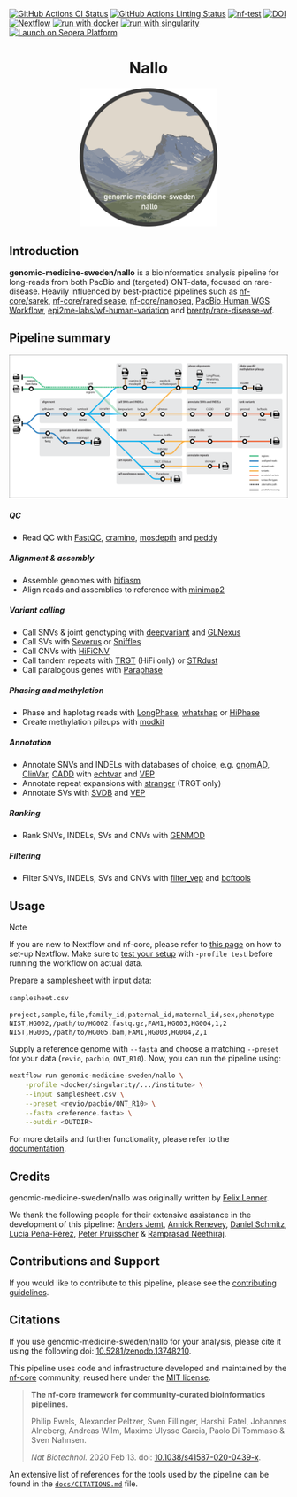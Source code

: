 [![GitHub Actions CI Status](https://github.com/genomic-medicine-sweden/nallo/actions/workflows/nf-test.yml/badge.svg)](https://github.com/genomic-medicine-sweden/nallo/actions/workflows/nf-test.yml)
[![GitHub Actions Linting Status](https://github.com/genomic-medicine-sweden/nallo/actions/workflows/linting.yml/badge.svg)](https://github.com/genomic-medicine-sweden/nallo/actions/workflows/linting.yml)
[![nf-test](https://img.shields.io/badge/unit_tests-nf--test-337ab7.svg)](https://www.nf-test.com)
[![DOI](https://zenodo.org/badge/DOI/10.5281/zenodo.13748210.svg)](https://doi.org/10.5281/zenodo.13748210)
[![Nextflow](https://img.shields.io/badge/nextflow%20DSL2-%E2%89%A524.04.2-23aa62.svg)](https://www.nextflow.io/)
[![run with docker](https://img.shields.io/badge/run%20with-docker-0db7ed?labelColor=000000&logo=docker)](https://www.docker.com/)
[![run with singularity](https://img.shields.io/badge/run%20with-singularity-1d355c.svg?labelColor=000000)](https://sylabs.io/docs/)
[![Launch on Seqera Platform](https://img.shields.io/badge/Launch%20%F0%9F%9A%80-Seqera%20Platform-%234256e7)](https://cloud.seqera.io/launch?pipeline=https://github.com/genomic-medicine-sweden/nallo)

<h1 align="center">Nallo</h1>
<p align="center">
  <picture>
    <source media="(prefers-color-scheme: dark)" srcset="docs/images/nallo_dark.png">
    <img width=250px alt="Nallo logo" src="docs/images/nallo_light.png">
  </picture>
</p>

## Introduction

**genomic-medicine-sweden/nallo** is a bioinformatics analysis pipeline for long-reads from both PacBio and (targeted) ONT-data, focused on rare-disease. Heavily influenced by best-practice pipelines such as [nf-core/sarek](https://nf-co.re/sarek), [nf-core/raredisease](https://nf-co.re/raredisease), [nf-core/nanoseq](https://github.com/nf-core/nanoseq), [PacBio Human WGS Workflow](https://github.com/PacificBiosciences/pb-human-wgs-workflow-snakemake), [epi2me-labs/wf-human-variation](https://github.com/epi2me-labs/wf-human-variation) and [brentp/rare-disease-wf](https://github.com/brentp/rare-disease-wf).

## Pipeline summary

<picture align="center">
  <img alt="genomic-medicine-sweden/nallo workflow" src="docs/images/nallo_metromap.png">
</picture>

##### QC

- Read QC with [FastQC](http://www.bioinformatics.babraham.ac.uk/projects/fastqc/), [cramino](https://github.com/wdecoster/cramino), [mosdepth](https://github.com/brentp/mosdepth) and [peddy](https://github.com/brentp/peddy)

##### Alignment & assembly

- Assemble genomes with [hifiasm](https://github.com/chhylp123/hifiasm)
- Align reads and assemblies to reference with [minimap2](https://github.com/lh3/minimap2)

##### Variant calling

- Call SNVs & joint genotyping with [deepvariant](https://github.com/google/deepvariant) and [GLNexus](https://github.com/dnanexus-rnd/GLnexus)
- Call SVs with [Severus](https://github.com/KolmogorovLab/Severus) or [Sniffles](https://github.com/fritzsedlazeck/Sniffles)
- Call CNVs with [HiFiCNV](https://github.com/PacificBiosciences/HiFiCNV)
- Call tandem repeats with [TRGT](https://github.com/PacificBiosciences/trgt/tree/main) (HiFi only) or [STRdust](https://github.com/wdecoster/STRdust)
- Call paralogous genes with [Paraphase](https://github.com/PacificBiosciences/paraphase)

##### Phasing and methylation

- Phase and haplotag reads with [LongPhase](https://github.com/twolinin/longphase), [whatshap](https://github.com/whatshap/whatshap) or [HiPhase](https://github.com/PacificBiosciences/HiPhase)
- Create methylation pileups with [modkit](https://github.com/nanoporetech/modkit)

##### Annotation

- Annotate SNVs and INDELs with databases of choice, e.g. [gnomAD](https://gnomad.broadinstitute.org), [ClinVar](https://www.ncbi.nlm.nih.gov/clinvar/), [CADD](https://cadd.gs.washington.edu) with [echtvar](https://github.com/brentp/echtvar) and [VEP](https://github.com/Ensembl/ensembl-vep)
- Annotate repeat expansions with [stranger](https://github.com/Clinical-Genomics/stranger) (TRGT only)
- Annotate SVs with [SVDB](https://github.com/J35P312/SVDB) and [VEP](https://github.com/Ensembl/ensembl-vep)

##### Ranking

- Rank SNVs, INDELs, SVs and CNVs with [GENMOD](https://github.com/Clinical-Genomics/genmod)

##### Filtering

- Filter SNVs, INDELs, SVs and CNVs with [filter_vep](https://www.ensembl.org/vep) and [bcftools](https://samtools.github.io/bcftools/bcftools.html)

## Usage

> [!NOTE]
> If you are new to Nextflow and nf-core, please refer to [this page](https://nf-co.re/docs/usage/installation) on how to set-up Nextflow. Make sure to [test your setup](https://nf-co.re/docs/usage/introduction#how-to-run-a-pipeline) with `-profile test` before running the workflow on actual data.

Prepare a samplesheet with input data:

`samplesheet.csv`

```
project,sample,file,family_id,paternal_id,maternal_id,sex,phenotype
NIST,HG002,/path/to/HG002.fastq.gz,FAM1,HG003,HG004,1,2
NIST,HG005,/path/to/HG005.bam,FAM1,HG003,HG004,2,1
```

Supply a reference genome with `--fasta` and choose a matching `--preset` for your data (`revio`, `pacbio`, `ONT_R10`). Now, you can run the pipeline using:

```bash
nextflow run genomic-medicine-sweden/nallo \
    -profile <docker/singularity/.../institute> \
    --input samplesheet.csv \
    --preset <revio/pacbio/ONT_R10> \
    --fasta <reference.fasta> \
    --outdir <OUTDIR>
```

For more details and further functionality, please refer to the [documentation](http://genomic-medicine-sweden.github.io/nallo/).

## Credits

genomic-medicine-sweden/nallo was originally written by [Felix Lenner](https://github.com/fellen31).

We thank the following people for their extensive assistance in the development of this pipeline: [Anders Jemt](https://github.com/jemten), [Annick Renevey](https://github.com/rannick), [Daniel Schmitz](https://github.com/Schmytzi), [Lucía Peña-Pérez](https://github.com/Lucpen), [Peter Pruisscher](https://github.com/peterpru) & [Ramprasad Neethiraj](https://github.com/ramprasadn).

## Contributions and Support

If you would like to contribute to this pipeline, please see the [contributing guidelines](.github/CONTRIBUTING.md).

## Citations

If you use genomic-medicine-sweden/nallo for your analysis, please cite it using the following doi: [10.5281/zenodo.13748210](https://doi.org/10.5281/zenodo.13748210).

This pipeline uses code and infrastructure developed and maintained by the [nf-core](https://nf-co.re) community, reused here under the [MIT license](https://github.com/nf-core/tools/blob/main/LICENSE).

> **The nf-core framework for community-curated bioinformatics pipelines.**
>
> Philip Ewels, Alexander Peltzer, Sven Fillinger, Harshil Patel, Johannes Alneberg, Andreas Wilm, Maxime Ulysse Garcia, Paolo Di Tommaso & Sven Nahnsen.
>
> _Nat Biotechnol._ 2020 Feb 13. doi: [10.1038/s41587-020-0439-x](https://dx.doi.org/10.1038/s41587-020-0439-x).

An extensive list of references for the tools used by the pipeline can be found in the [`docs/CITATIONS.md`](docs/CITATIONS.md) file.
